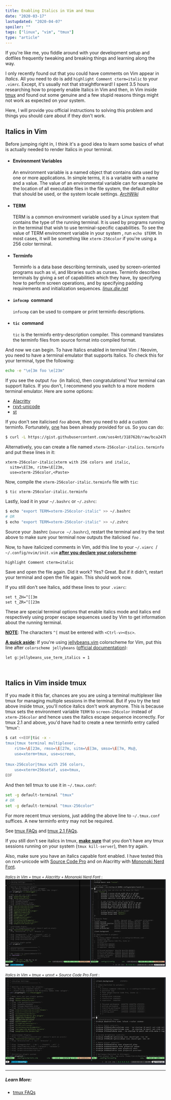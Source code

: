 ```yaml
---
title: Enabling Italics in Vim and tmux
date: "2020-03-17"
lastupdated: "2020-04-07"
spoiler: ""
tags: ["linux", "vim", "tmux"]
type: "article"
---
```


If you're like me, you fiddle around with your development setup and dotfiles frequently tweaking and breaking things and learning along the way.

I only recently found out that you could have comments on Vim appear in _Italics_. All you need to do is add `highlight Comment cterm=italic` to your `.vimrc`. Except, it's usually not that straightforward! I spent 3.5 hours researching how to properly enable Italics in Vim and then, in Vim inside [tmux](https://github.com/tmux/tmux) and found out some genuine and a few stupid reasons things might not work as expected on your system.

Here, I will provide you official instructions to solving this problem and things you should care about if they don't work.

## Italics in Vim

Before jumping right in, I think it's a good idea to learn some basics of what is actually needed to render Italics in your terminal.

- #### Environment Variables

  An environment variable is a named object that contains data used by one or more applications. In simple terms, it is a variable with a name and a value. The value of an environmental variable can for example be the location of all executable files in the file system, the default editor that should be used, or the system locale settings. [_ArchWiki_](https://wiki.archlinux.org/index.php/Environment_variables)

- #### TERM

  TERM is a common environment variable used by a Linux system that contains the type of the running terminal. It is used by programs running in the terminal that wish to use terminal-specific capabilities. To see the value of TERM environment variable in your system , run `echo $TERM`. In most cases, it will be something like `xterm-256color` if you're using a 256 color terminal.

- #### Terminfo

  Terminfo is a data base describing terminals, used by screen-oriented programs such as vi, and libraries such as curses. Terminfo describes terminals by giving a set of capabilities which they have, by specifying how to perform screen operations, and by specifying padding requirements and initialization sequences. [_linux.die.net_](https://linux.die.net/man/5/terminfo)

- #### `infocmp` &nbsp;command

  `infocmp` can be used to compare or print terminfo descriptions.

- #### `tic` &nbsp;command

  `tic` is the terminfo entry-description compiler. This command translates the terminfo files from source format into compiled format.

And now we can begin. To have Italics enabled in terminal Vim / Neovim, you need to have a terminal emulator that supports Italics. To check this for your terminal, type the following:

```bash
echo -e "\e[3m foo \e[23m"
```

If you see the output _`foo`_ &nbsp;(in Italics), then congratulations! Your terminal can support Italics. If you don't, I recommend you switch to a more modern terminal emulator. Here are some options:

- [Alacritty](https://github.com/jwilm/alacritty)
- [rxvt-unicode](http://software.schmorp.de/pkg/rxvt-unicode.html)
- [st](https://git.suckless.org/)

If you don't see italicised _`foo`_ above, then you need to add a custom terminfo. Fortunately, [one](https://gist.github.com/sos4nt/3187620) has been already provided for us. So you can do:

```bash
$ curl -L https://gist.githubusercontent.com/sos4nt/3187620/raw/bca247b4f86da6be4f60a69b9b380a11de804d1e/xterm-256color-italic.terminfo -o xterm-256color-italic.terminfo
```

Alternatively, you can create a file named `xterm-256color-italics.terminfo` and put these lines in it:

```
xterm-256color-italic|xterm with 256 colors and italic,
  sitm=\E[3m, ritm=\E[23m,
  use=xterm-256color,<Paste>
```

Now, compile the `xterm-256color-italic.terminfo` file with `tic`:

```bash
$ tic xterm-256color-italic.terminfo
```

Lastly, load it in your `~/.bashrc` or `~/.zshrc`:

```bash
$ echo "export TERM=xterm-256color-italic" >> ~/.bashrc
# OR
$ echo "export TERM=xterm-256color-italic" >> ~/.zshrc
```

Source your .bashrc (`source ~/.bashrc`), restart the terminal and try the test above to make sure your terminal now outputs the italicised _`foo`_ .

Now, to have italicized comments in Vim, add this line to your `~/.vimrc` &nbsp;/ `~/.config/nvim/init.vim` <u>**after you declare your colorscheme**</u>:

```
highlight Comment cterm=italic
```

Save and open the file again. Did it work? Yes? Great. But if it didn't, restart your terminal and open the file again. This should work now.

If you still don't see Italics, add these lines to your `.vimrc`:

```
set t_ZH=^[[3m
set t_ZR=^[[23m
```

These are special terminal options that enable italics mode and italics end respectively using proper escape sequences used by Vim to get information about the running terminal.

<u>**NOTE**</u>: The characters `^[` must be entered with `<Ctrl-v><Esc>`.

<u>**A quick aside**</u>: If you're using [jellybeans.vim](https://github.com/nanotech/jellybeans.vim) colorscheme for Vim, put this line after `colorscheme jellybeans` ([official documentation](https://github.com/nanotech/jellybeans.vim#italics)):

```
let g:jellybeans_use_term_italics = 1
```

<br />

## Italics in Vim inside tmux

If you made it this far, chances are you are using a terminal multiplexer like tmux for managing multiple sessions in the terminal. But if you try the test above inside tmux, you'll notice italics don't work anymore. This is because tmux sets the environment variable `TERM` to `screen-256color` instead of `xterm-256color` and hence uses the italics escape sequence incorrectly. For tmux 2.1 and above, you'd have had to create a new terminfo entry called 'tmux':

```bash
$ cat <<EOF|tic -x -
tmux|tmux terminal multiplexer,
    ritm=\E[23m, rmso=\E[27m, sitm=\E[3m, smso=\E[7m, Ms@,
    use=xterm+tmux, use=screen,

tmux-256color|tmux with 256 colors,
    use=xterm+256setaf, use=tmux,
EOF
```

And then tell tmux to use it in `~/.tmux.conf`:

```bash
set -g default-terminal "tmux"
# OR
set -g default-terminal "tmux-256color"
```

For more recent tmux versions, just adding the above line to `~/.tmux.conf` suffices. A new terminfo entry may not be required.

See [tmux FAQs](https://github.com/tmux/tmux/wiki/FAQ#i-dont-see-italics-or-italics-and-reverse-are-the-wrong-way-round) and [tmux 2.1 FAQs](https://github.com/tmux/tmux/blob/2.1/FAQ#L355-L383).

If you still don't see italics in tmux, <u>**make sure**</u> that you don't have any tmux sessions running on your system (`tmux kill-server`), then try again.

Also, make sure you have an italics capable font enabled. I have tested this on rxvt-unicode with [Source Code Pro](https://github.com/adobe-fonts/source-code-pro) and on Alacritty with [Mononoki Nerd Font](https://github.com/ryanoasis/nerd-fonts).

<small>_Italics in Vim + tmux + Alacritty + Mononoki Nerd Font_ :</small>
![Italics in Vim+tmux+urxvt](vim-tmux-italics-alacritty-mononoki-nerd.png)

<small>_Italics in Vim + tmux + urxvt + Source Code Pro Font_ :</small>
![Italics in Vim+tmux+Alacritty](vim-tmux-italics-urxvt-source-code-pro.png)

---

##### Learn More:

- [tmux FAQs](https://github.com/tmux/tmux/wiki/FAQ)
